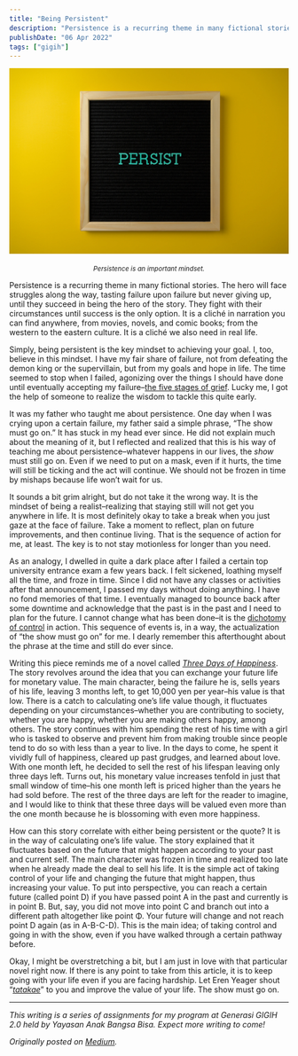```yaml
---
title: "Being Persistent"
description: "Persistence is a recurring theme in many fictional stories. The hero will face struggles along the way..."
publishDate: "06 Apr 2022"
tags: ["gigih"]
---
```


![Persistence is an important mindset.](cover.webp)

<center><i><small>Persistence is an important mindset.</small></i></center>

Persistence is a recurring theme in many fictional stories. The hero will face struggles along the way, tasting failure upon failure but never giving up, until they succeed in being the hero of the story. They fight with their circumstances until success is the only option. It is a cliché in narration you can find anywhere, from movies, novels, and comic books; from the western to the eastern culture. It is a cliché we also need in real life.

Simply, being persistent is the key mindset to achieving your goal. I, too, believe in this mindset. I have my fair share of failure, not from defeating the demon king or the supervillain, but from my goals and hope in life. The time seemed to stop when I failed, agonizing over the things I should have done until eventually accepting my failure–[the five stages of grief](https://en.wikipedia.org/wiki/Five_stages_of_grief). Lucky me, I got the help of someone to realize the wisdom to tackle this quite early.

It was my father who taught me about persistence. One day when I was crying upon a certain failure, my father said a simple phrase, “The show must go on.” It has stuck in my head ever since. He did not explain much about the meaning of it, but I reflected and realized that this is his way of teaching me about persistence–whatever happens in our lives, the _show_ must still go on. Even if we need to put on a mask, even if it hurts, the time will still be ticking and the act will continue. We should not be frozen in time by mishaps because life won’t wait for us.

It sounds a bit grim alright, but do not take it the wrong way. It is the mindset of being a realist–realizing that staying still will not get you anywhere in life. It is most definitely okay to take a break when you just gaze at the face of failure. Take a moment to reflect, plan on future improvements, and then continue living. That is the sequence of action for me, at least. The key is to not stay motionless for longer than you need.

As an analogy, I dwelled in quite a dark place after I failed a certain top university entrance exam a few years back. I felt sickened, loathing myself all the time, and froze in time. Since I did not have any classes or activities after that announcement, I passed my days without doing anything. I have no fond memories of that time. I eventually managed to bounce back after some downtime and acknowledge that the past is in the past and I need to plan for the future. I cannot change what has been done–it is the [dichotomy of control](https://traditionalstoicism.com/dichotomy-of-control/) in action. This sequence of events is, in a way, the actualization of “the show must go on” for me. I dearly remember this afterthought about the phrase at the time and still do ever since.

Writing this piece reminds me of a novel called [_Three Days of Happiness_](https://en.wikipedia.org/wiki/Three_Days_of_Happiness). The story revolves around the idea that you can exchange your future life for monetary value. The main character, being the failure he is, sells years of his life, leaving 3 months left, to get 10,000 yen per year–his value is that low. There is a catch to calculating one’s life value though, it fluctuates depending on your circumstances–whether you are contributing to society, whether you are happy, whether you are
making others happy, among others. The story continues with him spending the rest of his time with a girl who is tasked to observe and prevent him from making trouble since people tend to do so with less than a year to live. In the days to come, he spent it vividly full of happiness, cleared up past grudges, and learned about love. With one month left, he decided to sell the rest of his lifespan leaving only three days left. Turns out, his monetary value increases tenfold in just that small window of time–his one month left is priced higher than the years he had sold before. The rest of the three days are left for the reader to imagine, and I would like to think that these three days will be valued even more than the one month because he is blossoming with even more happiness.

How can this story correlate with either being persistent or the quote? It is in the way of calculating one’s life value. The story explained that it fluctuates based on the future that might happen according to your past and current self. The main character was frozen in time and realized too late when he already made the deal to sell his life. It is the simple act of taking control of your life and changing the future that might happen, thus increasing your value. To put into perspective, you can reach a certain future (called point D) if you have passed point A in the past and currently is in point B. But, say, you did not move into point C and branch out into a different path altogether like point Φ. Your future will change and not reach point D again (as in A-B-C-D). This is the main idea; of taking control and going in with the show, even if you have walked through a certain pathway before.

Okay, I might be overstretching a bit, but I am just in love with that particular novel right now. If there is any point to take from this article, it is to keep going with your life even if you are facing hardship. Let Eren Yeager shout “[_tatakae_](https://skdesu.com/en/what-means-tatakae-and-tatakai/)” to you and improve the value of your life. The show must go on.

---

_This writing is a series of assignments for my program at Generasi GIGIH 2.0 held by Yayasan Anak Bangsa Bisa. Expect more writing to come!_

_Originally posted on [Medium](https://elingp.medium.com/being-persistent-5fb5b045788b)._
